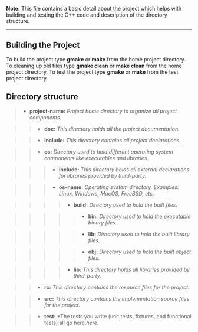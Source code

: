 __Note:__ This file contains a basic detail about the project which helps with building and testing the C++ code and description of the directory structure.

---

Building the Project
--------------------

To build the project type __gmake__ or __make__ from the home project directory.
To cleaning up old files type __gmake clean__ or __make clean__ from the home project directory.
To test the project type __gmake__ or __make__ from the test project directory.

Directory structure
-------------------

>- __project-name:__ *Project home directory to organize all project components.*

>>- __doc:__ *This directory holds all the project documentation.*

>>- __include:__ *This directory contains all project declarations.*

>>- __os:__ *Directory used to hold different operating system components like executables and libraries.*

>>>- __include:__ *This directory holds all external declarations for libraries provided by third-party.*

>>>- __os-name:__ *Operating system directory. Examples: Linux, Windows, MacOS, FreeBSD, etc.*

>>>>- __build:__ *Directory used to hold the built files.*

>>>>>- __bin:__ *Directory used to hold the executable binary files.*

>>>>>- __lib:__ *Directory used to hold the built library files.*

>>>>>- __obj:__ *Directory used to hold the built object files.*

>>>>- __lib:__ *This directory holds all libraries provided by third-party.*

>>- __rc:__ *This directory contains the resource files for the project.*

>>- __src:__ *This directory contains the implementation source files for the project.*

>>- __test:__ *The tests you write (unit tests, fixtures, and functional tests) all go here.*here.*